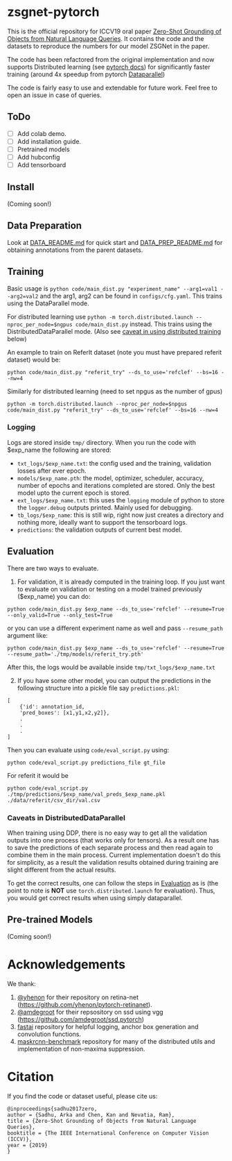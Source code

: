 # zsgnet-pytorch
This is the official repository for ICCV19 oral paper [Zero-Shot Grounding of Objects from Natural Language Queries](https://arxiv.org/abs/1908.07129). It contains the code and the datasets to reproduce the numbers for our model ZSGNet in the paper. 

The code has been refactored from the original implementation and now supports Distributed learning (see [pytorch docs](https://pytorch.org/docs/stable/nn.html#torch.nn.parallel.DistributedDataParallel)) for significantly faster training (around 4x speedup from pytorch [Dataparallel](https://pytorch.org/docs/stable/nn.html#dataparallel))

The code is fairly easy to use and extendable for future work. Feel free to open an issue in case of queries.

## ToDo
- [ ] Add colab demo.
- [ ] Add installation guide.
- [ ] Pretrained models
- [ ] Add hubconfig 
- [ ] Add tensorboard

## Install
(Coming soon!)

## Data Preparation
Look at [DATA_README.md](./DATA_README.md) for quick start and [DATA_PREP_README.md](./DATA_PREP_README.md) for obtaining annotations from the parent datasets.

## Training
Basic usage is `python code/main_dist.py "experiment_name" --arg1=val1 --arg2=val2` and the arg1, arg2 can be found in `configs/cfg.yaml`. This trains using the DataParallel mode.

For distributed learning use `python -m torch.distributed.launch --nproc_per_node=$ngpus code/main_dist.py` instead. This trains using the DistributedDataParallel mode. (Also see [caveat in using distributed training](#caveats-in-distributeddataparallel) below)

An example to train on ReferIt dataset (note you must have prepared referit dataset) would be:

```
python code/main_dist.py "referit_try" --ds_to_use='refclef' --bs=16 --nw=4
```

Similarly for distributed learning (need to set npgus as the number of gpus)
```
python -m torch.distributed.launch --nproc_per_node=$npgus code/main_dist.py "referit_try" --ds_to_use='refclef' --bs=16 --nw=4
```

### Logging
Logs are stored inside `tmp/` directory. When you run the code with $exp_name the following are stored:
- `txt_logs/$exp_name.txt`: the config used and the training, validation losses after ever epoch.
- `models/$exp_name.pth`: the model, optimizer, scheduler, accuracy, number of epochs and iterations completed are stored. Only the best model upto the current epoch is stored.
- `ext_logs/$exp_name.txt`: this uses the `logging` module of python to store the `logger.debug` outputs printed. Mainly used for debugging.
- `tb_logs/$exp_name`: this is still wip, right now just creates a directory and nothing more, ideally want to support the tensorboard logs.
- `predictions`: the validation outputs of current best model.

## Evaluation
There are two ways to evaluate. 

1. For validation, it is already computed in the training loop. If you just want to evaluate on validation or testing on a model trained previously ($exp_name) you can do:
```
python code/main_dist.py $exp_name --ds_to_use='refclef' --resume=True --only_valid=True --only_test=True
```
or you can use a different experiment name as well and pass `--resume_path` argument like:
```
python code/main_dist.py $exp_name --ds_to_use='refclef' --resume=True --resume_path='./tmp/models/referit_try.pth' 
```
After this, the logs would be available inside `tmp/txt_logs/$exp_name.txt`

2. If you have some other model, you can output the predictions in the following structure into a pickle file say `predictions.pkl`:
```
[
    {'id': annotation_id,
 	'pred_boxes': [x1,y1,x2,y2]},
    .
    .
    .
]
```

Then you can evaluate using `code/eval_script.py` using:
```
python code/eval_script.py predictions_file gt_file
```
For referit it would be
```
python code/eval_script.py ./tmp/predictions/$exp_name/val_preds_$exp_name.pkl ./data/referit/csv_dir/val.csv
```

### Caveats in DistributedDataParallel
When training using DDP, there is no easy way to get all the validation outputs into one process (that works only for tensors). As a result one has to save the predictions of each separate process and then read again to combine them in the main process. Current implementation doesn't do this for simplicity, as a result the validation results obtained during training are slight different from the actual results. 

To get the correct results, one can follow the steps in [Evaluation](#evaluation) as is (the point to note is **NOT** use `torch.distributed.launch` for evaluation). Thus, you would get correct results when using simply dataparallel.


## Pre-trained Models
(Coming soon!)

# Acknowledgements
We thank:
1. [@yhenon](https://github.com/yhenon) for their repository on retina-net (https://github.com/yhenon/pytorch-retinanet).
1. [@amdegroot](https://github.com/amdegroot) for their repsository on ssd using vgg (https://github.com/amdegroot/ssd.pytorch)
1. [fastai](https://github.com/fastai/fastai) repository for helpful logging, anchor box generation and convolution functions.
1. [maskrcnn-benchmark](https://github.com/facebookresearch/maskrcnn-benchmark/) repository for many of the distributed utils and implementation of non-maxima suppression.

# Citation

If you find the code or dataset useful, please cite us:

```
@inproceedings{sadhu2017zero,
author = {Sadhu, Arka and Chen, Kan and Nevatia, Ram}, 
title = {Zero-Shot Grounding of Objects from Natural Language Queries},
booktitle = {The IEEE International Conference on Computer Vision (ICCV)},
year = {2019} 
}
```

